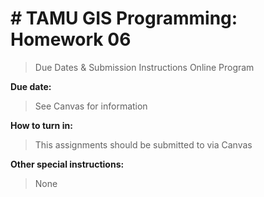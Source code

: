 # # TAMU GIS Programming: Homework 06
>
> Due Dates & Submission Instructions
> Online Program

**Due date:**
> See Canvas for information

**How to turn in:**
> This assignments should be submitted to via Canvas

**Other special instructions:**
> None
